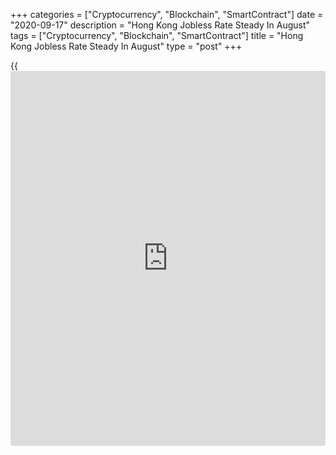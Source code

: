 +++
categories = ["Cryptocurrency", "Blockchain", "SmartContract"]
date = "2020-09-17"
description = "Hong Kong Jobless Rate Steady In August"
tags = ["Cryptocurrency", "Blockchain", "SmartContract"]
title = "Hong Kong Jobless Rate Steady In August"
type = "post"
+++

{{<iframe id="large-banner" src="https://www.bounty.group/#slide=13.0" width="100%" height="600" scrolling="no" style="border: 0px solid rgb(216, 221, 230); border-radius: 3px;">}}

Hong Kong's jobless rate remained stable in the June to August period,
data from the Census and Statistics Department showed on Thursday.

The jobless rate remained unchanged at 6.1 percent during the June to
August. Economists had forecast a 6.3 percent rate.

The underemployment rate rose to 3.8 percent during June to August from
3.5 percent in May-July.

The number of unemployed persons increased by 5,800 to 248,300 during
June-August from 242,500 in the preceding period.

Employment rose by 3,400 to 3.64 million in the three month ended in
August from 3.637 million in the previous month.

"The labor market remained austere in June - August 2020 as the third
wave of local epidemic in July and August had continued to disrupt a
wide range of economic activities, notwithstanding that the Employment
Support Scheme had continued to provide support," the Secretary for
Labor and Welfare Law Chi-kwong said.

Analyzed by sector, the unemployment rate of the consumption- and
tourism-related sectors includes retail, accommodation and food services
sectors, combined edged up to 10.9 percent in June-August, the highest
since the onslaught of SARS, while the underemployment rate surged, the
official said.

"The government has rolled out relief measures of unprecedented scale,
including a series of measures on job retention and job creation, which
help keep workers in employment," Law said.

For comments and feedback [contact](https://www.playgroundfx.com/contact/): editorial@rtt[news](https://www.letsplayfx.com/blog/forex-news-website/).com

[Economic News][1]

 **What parts of the world are seeing the best (and worst) economic
performances lately? Click[here][2] to check out our [Econ Scorecard][2]
and find out! See up-to-the-moment [ranking](https://www.playgroundfx.com/blog/crypto-exchange-ranking/)s for the best and worst
performers in [GDP][3], [unemployment rate][4], [inflation][5] and much
more.**

   1. www.rtt[news](https://www.letsplayfx.com/blog/forex-news-website/).com/Content/EconomicNews.aspx
   2. www.rtt[news](https://www.letsplayfx.com/blog/forex-news-website/).com/economic-scorecard/world-rank/industrial-production/highest-performance.aspx
   3. www.rtt[news](https://www.letsplayfx.com/blog/forex-news-website/).com/economic-scorecard/world-rank/GDP/highest-performance.aspx
   4. www.rtt[news](https://www.letsplayfx.com/blog/forex-news-website/).com/economic-scorecard/world-rank/unemployment-rate/lowest-performance.aspx
   5. www.rtt[news](https://www.letsplayfx.com/blog/forex-news-website/).com/economic-scorecard/world-rank/CPI/highest-performance.aspx